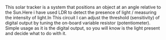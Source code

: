 This solar tracker is  a system that positions an object at an angle relative to the Sun.Here i have used LDR to detect the presence of light / measuring the intensity of light.In This circuit  I can  adjust the threshold (sensitivity) of digital output by tuning the on-board variable resistor (potentiometer). Simple usage as it is the digital output, so you will know is the light present and decide what to do with it.
